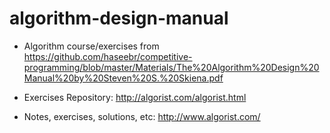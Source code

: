 # algorithm-design-manual

- Algorithm course/exercises from https://github.com/haseebr/competitive-programming/blob/master/Materials/The%20Algorithm%20Design%20Manual%20by%20Steven%20S.%20Skiena.pdf

- Exercises Repository: http://algorist.com/algorist.html

- Notes, exercises, solutions, etc: http://www.algorist.com/

